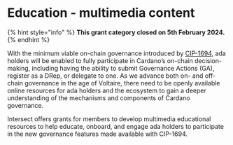 # Education - multimedia content

{% hint style="info" %}
**This grant category closed on 5th February 2024.**&#x20;
{% endhint %}

With the minimum viable on-chain governance introduced by [CIP-1694,](https://www.1694.io/) ada holders will be enabled to fully participate in Cardano’s on-chain decision-making, including having the ability to submit Governance Actions (GA), register as a DRep, or delegate to one. As we advance both on- and off-chain governance in the age of Voltaire, there need to be openly available online resources for ada holders and the ecosystem to gain a deeper understanding of the mechanisms and components of Cardano governance.

Intersect offers grants for members to develop multimedia educational resources to help educate, onboard, and engage ada holders to participate in the new governance features made available with CIP-1694.
